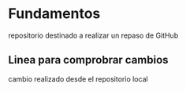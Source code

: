 # Fundamentos
repositorio destinado a realizar un repaso de GitHub
## Linea para comprobrar cambios
cambio realizado desde el repositorio local